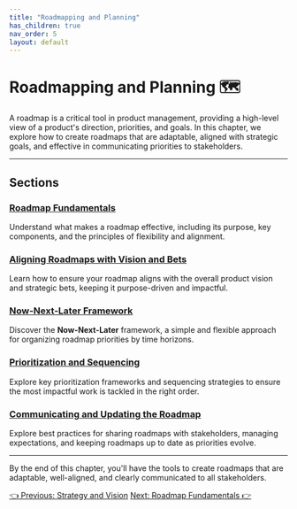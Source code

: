 ```yaml
---
title: "Roadmapping and Planning"
has_children: true
nav_order: 5
layout: default
---
```


# Roadmapping and Planning 🗺️

A roadmap is a critical tool in product management, providing a high-level view of a product's direction, priorities, and goals. In this chapter, we explore how to create roadmaps that are adaptable, aligned with strategic goals, and effective in communicating priorities to stakeholders.

---

## Sections

### [Roadmap Fundamentals](roadmap-fundamentals)
Understand what makes a roadmap effective, including its purpose, key components, and the principles of flexibility and alignment.

### [Aligning Roadmaps with Vision and Bets](aligning-roadmaps-with-vision-and-bets)
Learn how to ensure your roadmap aligns with the overall product vision and strategic bets, keeping it purpose-driven and impactful.

### [Now-Next-Later Framework](now-next-later-framework)
Discover the **Now-Next-Later** framework, a simple and flexible approach for organizing roadmap priorities by time horizons.

### [Prioritization and Sequencing](prioritization-and-sequencing)
Explore key prioritization frameworks and sequencing strategies to ensure the most impactful work is tackled in the right order.

### [Communicating and Updating the Roadmap](communicating-and-updating-roadmap)
Explore best practices for sharing roadmaps with stakeholders, managing expectations, and keeping roadmaps up to date as priorities evolve.

---

By the end of this chapter, you'll have the tools to create roadmaps that are adaptable, well-aligned, and clearly communicated to all stakeholders.

<div class="nav-buttons">
    <a href="../3-strategy-and-vision/types-of-bets" class="btn btn-secondary">👈 Previous: Strategy and Vision</a>
    <a href="../4-roadmapping-and-planning/roadmap-fundamentals" class="btn btn-primary">Next: Roadmap Fundamentals 👉</a>
</div>